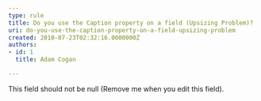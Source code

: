 ```yaml
---
type: rule
title: Do you use the Caption property on a field (Upsizing Problem)?
uri: do-you-use-the-caption-property-on-a-field-upsizing-problem
created: 2010-07-23T02:32:16.0000000Z
authors:
- id: 1
  title: Adam Cogan

---
```


 This field should not be null (Remove me when you edit this field). 
